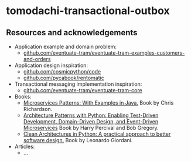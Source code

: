 # tomodachi-transactional-outbox

## Resources and acknowledgements

- Application example and domain problem:
  - [github.com/eventuate-tram/eventuate-tram-examples-customers-and-orders](https://github.com/eventuate-tram/eventuate-tram-examples-customers-and-orders)
- Application design inspiration:
  - [github.com/cosmicpython/code](https://github.com/cosmicpython/code)
  - [github.com/pycabook/rentomatic](https://github.com/pycabook/rentomatic)
- Transactional messaging implementation inspiration:
  - [github.com/eventuate-tram/eventuate-tram-core](https://github.com/eventuate-tram/eventuate-tram-core)
- Books:
  - [Microservices Patterns: With Examples in Java.](https://microservices.io/book) Book by Chris Richardson.
  - [Architecture Patterns with Python: Enabling Test-Driven Development, Domain-Driven Design, and Event-Driven Microservices](https://www.cosmicpython.com/) Book by Harry Percival and Bob Gregory.
  - [Clean Architectures in Python: A practical approach to better software design.](https://leanpub.com/clean-architectures-in-python) Book by Leonardo Giordani.
- Articles:
  - ...
